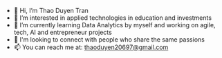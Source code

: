 - 👋 Hi, I’m Thao Duyen Tran
- 👀 I’m interested in applied technologies in education and investments
- 🌱 I’m currently learning Data Analytics by myself and working on agile, tech, AI and entrepreneur projects 
- 💞️ I'm looking to connect with people who share the same passions 
- 📫 You can reach me at: thaoduyen20697@gmail.com

<!---
thaoduyentran/thaoduyentran is a ✨ special ✨ repository because its `README.md` (this file) appears on your GitHub profile.
You can click the Preview link to take a look at your changes.
--->

